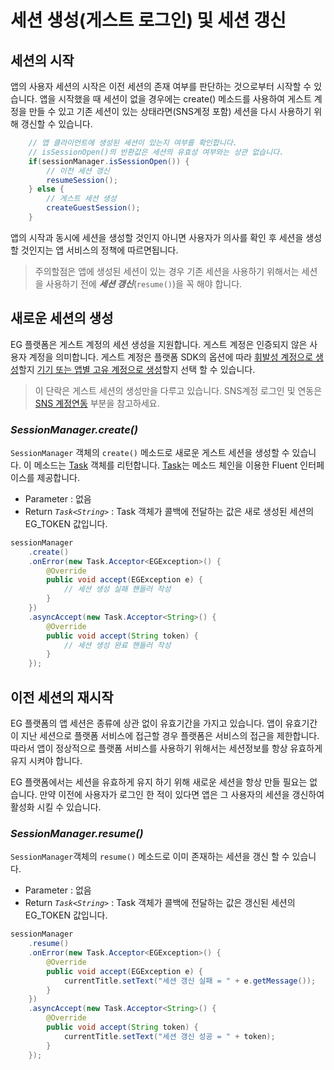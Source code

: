 # 세션 생성(게스트 로그인) 및 세션 갱신

## 세션의 시작

앱의 사용자 세션의 시작은 이전 세션의 존재 여부를 판단하는 것으로부터 시작할 수 있습니다.
앱을 시작했을 때 세션이 없을 경우에는 create() 메소드를 사용하여 게스트 계정을 만들 수 있고 기존 세션이 있는 상태라면(SNS계정 포함) 세션을 다시 사용하기 위해 갱신할 수 있습니다.

```java
    // 앱 클라이언트에 생성된 세션이 있는지 여부를 확인합니다.
    // isSessionOpen()의 반환값은 세션의 유효성 여부와는 상관 없습니다.
    if(sessionManager.isSessionOpen()) {
        // 이전 세션 갱신
        resumeSession();
    } else {
        // 게스트 세션 생성
        createGuestSession();
    }
```

앱의 시작과 동시에 세션을 생성할 것인지 아니면 사용자가 의사를 확인 후 세션을 생성할 것인지는 앱 서비스의 정책에 따르면됩니다.

> 주의할점은 앱에 생성된 세션이 있는 경우 기존 세션을 사용하기 위해서는 세션을 사용하기 전에 ___세션 갱신___(`resume()`)을 꼭 해야 합니다.

## 새로운 세션의 생성

EG 플랫폼은 게스트 계정의 세션 생성을 지원합니다. 게스트 계정은 인증되지 않은 사용자 계정을 의미합니다.
게스트 계정은 플랫폼 SDK의 옵션에 따라 [휘발성 계정으로 생성](/_draft/session/Guest.md)할지 [기기 또는 앱별 고유 계정으로 생성](/_draft/session/Guest.md)할지 선택 할 수 있습니다.

> 이 단락은 게스트 세션의 생성만을 다루고 있습니다. SNS계정 로그인 및 연동은 [SNS 계정연동](/_draft/session/Sns.md) 부분을 참고하세요.

### _SessionManager.create()_

`SessionManager` 객체의 `create()` 메소드로 새로운 게스트 세션을 생성할 수 있습니다. 이 메소드는 [Task](/_draft/core/Task.md) 객체를 리턴합니다. [Task](/_draft/core/Task.md)는 메소드 체인을 이용한 Fluent 인터페이스를 제공합니다.

* Parameter : 없음
* Return _`Task<String>`_ : Task 객체가 콜백에 전달하는 값은 새로 생성된 세션의 EG_TOKEN 값입니다.

```java
sessionManager
    .create()
    .onError(new Task.Acceptor<EGException>() {
        @Override
        public void accept(EGException e) {
            // 세션 생성 실패 핸들러 작성
        }
    })
    .asyncAccept(new Task.Acceptor<String>() {
        @Override
        public void accept(String token) {
            // 세션 생성 완료 핸들러 작성
        }
    });
```

## 이전 세션의 재시작

EG 플랫폼의 앱 세션은 종류에 상관 없이 유효기간을 가지고 있습니다.
앱이 유효기간이 지난 세션으로 플랫폼 서비스에 접근할 경우 플랫폼은 서비스의 접근을 제한합니다.
따라서 앱이 정상적으로 플랫폼 서비스를 사용하기 위해서는 세션정보를 항상 유효하게 유지 시켜야 합니다.

EG 플랫폼에서는 세션을 유효하게 유지 하기 위해 새로운 세션을 항상 만들 필요는 없습니다. 만약 이전에 사용자가 로그인 한 적이 있다면 앱은 그 사용자의 세션을 갱신하여 활성화 시킬 수 있습니다.

### _SessionManager.resume()_

`SessionManager`객체의 `resume()` 메소드로 이미 존재하는 세션을 갱신 할 수 있습니다.

* Parameter : 없음
* Return _`Task<String>`_ : Task 객체가 콜백에 전달하는 값은 갱신된 세션의 EG_TOKEN 값입니다.

```java
sessionManager
    .resume()
    .onError(new Task.Acceptor<EGException>() {
        @Override
        public void accept(EGException e) {
            currentTitle.setText("세션 갱신 실패 = " + e.getMessage());
        }
    })
    .asyncAccept(new Task.Acceptor<String>() {
        @Override
        public void accept(String token) {
            currentTitle.setText("세션 갱신 성공 = " + token);
        }
    });
```